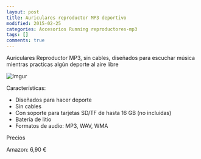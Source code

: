```yaml
---
layout: post
title: Auriculares reproductor MP3 deportivo
modified: 2015-02-25
categories: Accesorios Running reproductores-mp3
tags: []
comments: true
---
```


Auriculares Reproductor MP3, sin cables, diseñados para escuchar música mientras practicas algún deporte al aire libre

![Imgur](http://i.imgur.com/wsOtf2Y.jpg? "Auriculares Reproductor mp3")

Características:

 - Diseñados para hacer deporte
 - Sin cables
 - Con soporte para tarjetas SD/TF de hasta 16 GB (no incluidas)
 - Batería de litio
 - Formatos de audio: MP3, WAV, WMA

Precios

Amazon: 6,90 €